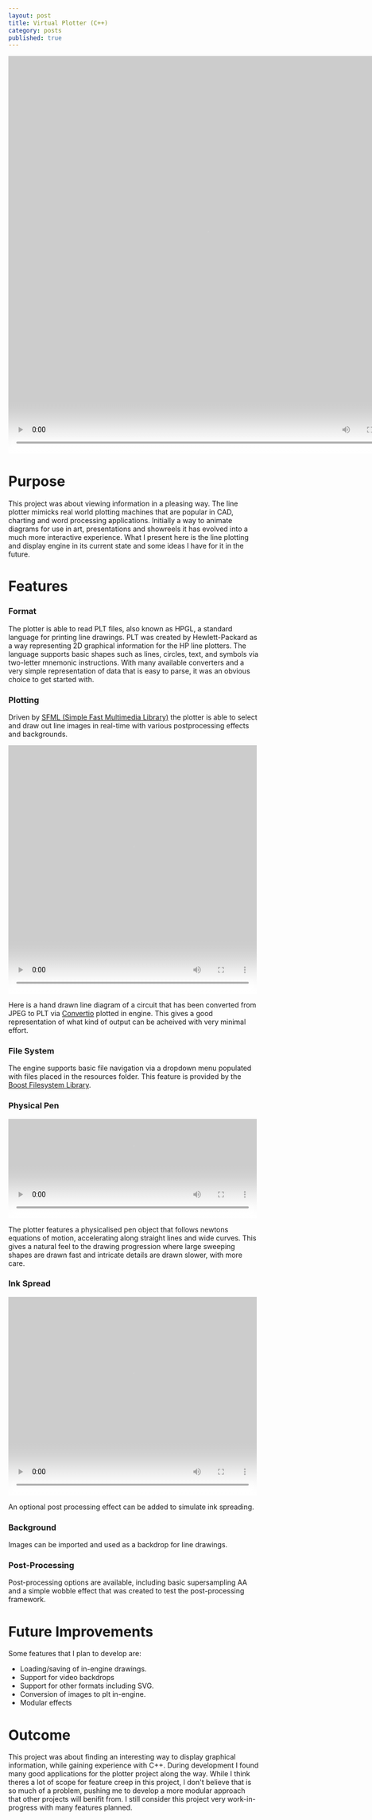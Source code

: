 ```yaml
---
layout: post
title: Virtual Plotter (C++)
category: posts
published: true
---
```

<div id="vid" style="display:inline-block; filter:invert(100%);">
  <video width="800" height="800" style="float:left;" loop autoplay>
    <source src="http://flandan.github.io/images/FullPlot.mp4" type="video/mp4">
  Your browser does not support the video tag.
  </video>
</div>

# Purpose
This project was about viewing information in a pleasing way. The line plotter mimicks real world plotting machines that are popular in CAD, charting and word processing applications. Initially a way to animate diagrams for use in art, presentations and showreels it has evolved into a much more interactive experience. What I present here is the line plotting and display engine in its current state and some ideas I have for it in the future.


# Features
### Format
The plotter is able to read PLT files, also known as HPGL, a standard language for printing line drawings. PLT was created by Hewlett-Packard as a way representing 2D graphical information for the HP line plotters. The language supports basic shapes such as lines, circles, text, and symbols via two-letter mnemonic instructions. With many available converters and a very simple representation of data that is easy to parse, it was an obvious choice to get started with.

### Plotting
Driven by [SFML (Simple Fast Multimedia Library)](https://www.sfml-dev.org/) the plotter is able to select and draw out line images in real-time with various postprocessing effects and backgrounds.
<div id="vid" style="display:inline-block; filter:invert(100%);">
  <video width="500" height="500" style="float:left;" loop autoplay>
    <source src="http://flandan.github.io/images/Plotting2.mp4" type="video/mp4">
  Your browser does not support the video tag.
  </video>

</div>

Here is a hand drawn line diagram of a circuit that has been converted from JPEG to PLT via [Convertio](https://convertio.co/) plotted in engine. This gives a good representation of what kind of output can be acheived with very minimal effort.

### File System
The engine supports basic file navigation via a dropdown menu populated with files placed in the resources folder. This feature is provided by the [Boost Filesystem Library](https://www.boost.org/doc/libs/1_67_0/libs/filesystem/doc/index.htm).

### Physical Pen
<div id="vid" style="display:inline-block; filter:invert(100%);">
  <video width="500" height="200" style="float:left;" loop autoplay>
    <source src="http://flandan.github.io/images/PenAcceleration.mp4" type="video/mp4">
  Your browser does not support the video tag.
  </video>
</div>

The plotter features a physicalised pen object that follows newtons equations of motion, accelerating along straight lines and wide curves. This gives a natural feel to the drawing progression where large sweeping shapes are drawn fast and intricate details are drawn slower, with more care.

### Ink Spread
<div id="vid" style="display:inline-block; filter:invert(100%);">
  <video width="500" height="400" style="float:left;" loop autoplay>
    <source src="http://flandan.github.io/images/InkSpread.mp4" type="video/mp4">
  Your browser does not support the video tag.
  </video>
</div>

An optional post processing effect can be added to simulate ink spreading.

### Background
Images can be imported and used as a backdrop for line drawings.

### Post-Processing
Post-processing options are available, including basic supersampling AA and a simple wobble effect that was created to test the post-processing framework.

# Future Improvements
Some features that I plan to develop are: 
* Loading/saving of in-engine drawings.
* Support for video backdrops
* Support for other formats including SVG.
* Conversion of images to plt in-engine.
* Modular effects

# Outcome
This project was about finding an interesting way to display graphical information, while gaining experience with C++. During development I found many good applications for the plotter project along the way. While I think theres a lot of scope for feature creep in this project, I don't believe that is so much of a problem, pushing me to develop a more modular approach that other projects will benifit from. I still consider this project very work-in-progress with many features planned.
